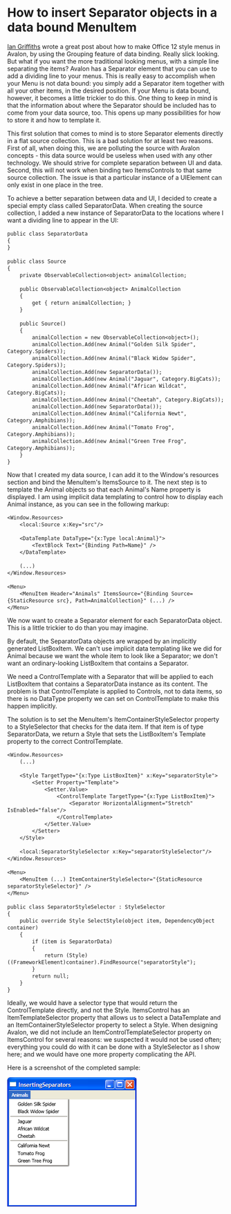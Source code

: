 # How to insert Separator objects in a data bound MenuItem

<a href="http://www.interact-sw.co.uk/iangblog/2006/03/31/groupedwpfmenus">Ian Griffiths</a> wrote a great post about how to make Office 12 style menus in Avalon, by using the Grouping feature of data binding. Really slick looking. But what if you want the more traditional looking menus, with a simple line separating the items? Avalon has a Separator element that you can use to add a dividing line to your menus. This is really easy to accomplish when your Menu is not data bound: you simply add a Separator item together with all your other items, in the desired position. If your Menu is data bound, however, it becomes a little trickier to do this. One thing to keep in mind is that the information about where the Separator should be included has to come from your data source, too. This opens up many possibilities for how to store it and how to template it.

This first solution that comes to mind is to store Separator elements directly in a flat source collection. This is a bad solution for at least two reasons. First of all, when doing this, we are polluting the source with Avalon concepts - this data source would be useless when used with any other technology. We should strive for complete separation between UI and data. Second, this will not work when binding two ItemsControls to that same source collection. The issue is that a particular instance of a UIElement can only exist in one place in the tree.

To achieve a better separation between data and UI, I decided to create a special empty class called SeparatorData. When creating the source collection, I added a new instance of SeparatorData to the locations where I want a dividing line to appear in the UI:

	public class SeparatorData
	{
	}
	
	public class Source
	{
		private ObservableCollection<object> animalCollection;
	        
		public ObservableCollection<object> AnimalCollection
		{
			get { return animalCollection; }
		}

		public Source()
		{
			animalCollection = new ObservableCollection<object>();
			animalCollection.Add(new Animal("Golden Silk Spider", Category.Spiders));
			animalCollection.Add(new Animal("Black Widow Spider", Category.Spiders));
			animalCollection.Add(new SeparatorData());
			animalCollection.Add(new Animal("Jaguar", Category.BigCats));
			animalCollection.Add(new Animal("African Wildcat", Category.BigCats));
			animalCollection.Add(new Animal("Cheetah", Category.BigCats));
			animalCollection.Add(new SeparatorData());
			animalCollection.Add(new Animal("California Newt", Category.Amphibians));
			animalCollection.Add(new Animal("Tomato Frog", Category.Amphibians));
			animalCollection.Add(new Animal("Green Tree Frog", Category.Amphibians));
		}
	}

Now that I created my data source, I can add it to the Window's resources section and bind the MenuItem's ItemsSource to it. The next step is to template the Animal objects so that each Animal's Name property is displayed. I am using implicit data templating to control how to display each Animal instance, as you can see in the following markup:

	<Window.Resources>
		<local:Source x:Key="src"/>
	
		<DataTemplate DataType="{x:Type local:Animal}">
			<TextBlock Text="{Binding Path=Name}" />
		</DataTemplate>
	
		(...)
	</Window.Resources>
	
	<Menu>
		<MenuItem Header="Animals" ItemsSource="{Binding Source={StaticResource src}, Path=AnimalCollection}" (...) />
	</Menu>

We now want to create a Separator element for each SeparatorData object. This is a little trickier to do than you may imagine. 

By default, the SeparatorData objects are wrapped by an implicitly generated ListBoxItem. We can't use implicit data templating like we did for Animal because we want the whole item to look like a Separator; we don't want an ordinary-looking ListBoxItem that contains a Separator. 

We need a ControlTemplate with a Separator that will be applied to each ListBoxItem that contains a SeparatorData instance as its content. The problem is that ControlTemplate is applied to Controls, not to data items, so there is no DataType property we can set on ControlTemplate to make this happen implicitly.

The solution is to set the MenuItem's ItemContainerStyleSelector property to a StyleSelector that checks for the data item. If that item is of type SeparatorData, we return a Style that sets the ListBoxItem's Template property to the correct ControlTemplate.

	<Window.Resources>
		(...)
	
		<Style TargetType="{x:Type ListBoxItem}" x:Key="separatorStyle">
			<Setter Property="Template">
				<Setter.Value>
					<ControlTemplate TargetType="{x:Type ListBoxItem}">
						<Separator HorizontalAlignment="Stretch" IsEnabled="false"/>
					</ControlTemplate>
				</Setter.Value>
			</Setter>
		</Style>
	
		<local:SeparatorStyleSelector x:Key="separatorStyleSelector"/>
	</Window.Resources>
	
	<Menu>
		<MenuItem (...) ItemContainerStyleSelector="{StaticResource separatorStyleSelector}" />
	</Menu>
	    
	public class SeparatorStyleSelector : StyleSelector
	{
		public override Style SelectStyle(object item, DependencyObject container)
		{
			if (item is SeparatorData)
			{
				return (Style)((FrameworkElement)container).FindResource("separatorStyle");
			}
			return null;
		}
	}

Ideally, we would have a selector type that would return the ControlTemplate directly, and not the Style. ItemsControl has an ItemTemplateSelector property that allows us to select a DataTemplate and an ItemContainerStyleSelector property to select a Style. When designing Avalon, we did not include an ItemControlTemplateSelector property on ItemsControl for several reasons: we suspected it would not be used often; everything you could do with it can be done with a StyleSelector as I show here; and we would have one more property complicating the API.

Here is a screenshot of the completed sample:

![](Images/20InsertingSeparators.png)
